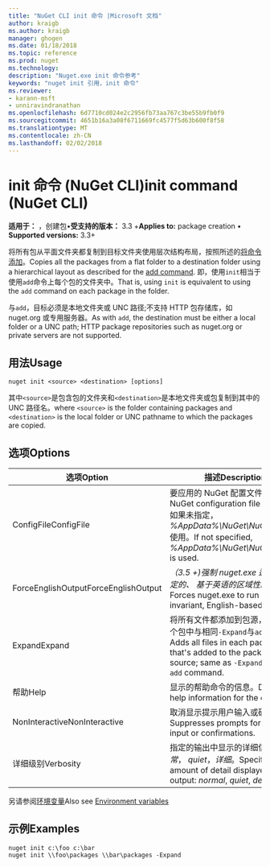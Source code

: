 ```yaml
---
title: "NuGet CLI init 命令 |Microsoft 文档"
author: kraigb
ms.author: kraigb
manager: ghogen
ms.date: 01/18/2018
ms.topic: reference
ms.prod: nuget
ms.technology: 
description: "Nuget.exe init 命令参考"
keywords: "nuget init 引用，init 命令"
ms.reviewer:
- karann-msft
- unniravindranathan
ms.openlocfilehash: 6d7710cd024e2c2956fb73aa767c3be55b9fb0f9
ms.sourcegitcommit: 4651b16a3a08f6711669fc4577f5d63b600f8f58
ms.translationtype: MT
ms.contentlocale: zh-CN
ms.lasthandoff: 02/02/2018
---
```

# <a name="init-command-nuget-cli"></a><span data-ttu-id="df7dc-104">init 命令 (NuGet CLI)</span><span class="sxs-lookup"><span data-stu-id="df7dc-104">init command (NuGet CLI)</span></span>

<span data-ttu-id="df7dc-105">**适用于：** ，创建包&bullet;**受支持的版本：** 3.3 +</span><span class="sxs-lookup"><span data-stu-id="df7dc-105">**Applies to:** package creation &bullet; **Supported versions:** 3.3+</span></span>

<span data-ttu-id="df7dc-106">将所有包从平面文件夹都复制到目标文件夹使用层次结构布局，按照所述的[将命令添加](cli-ref-add.md)。</span><span class="sxs-lookup"><span data-stu-id="df7dc-106">Copies all the packages from a flat folder to a destination folder using a hierarchical layout as described for the [add command](cli-ref-add.md).</span></span> <span data-ttu-id="df7dc-107">即，使用`init`相当于使用`add`命令上每个包的文件夹中。</span><span class="sxs-lookup"><span data-stu-id="df7dc-107">That is, using `init` is equivalent to using the `add` command on each package in the folder.</span></span>

<span data-ttu-id="df7dc-108">与`add`，目标必须是本地文件夹或 UNC 路径;不支持 HTTP 包存储库，如 nuget.org 或专用服务器。</span><span class="sxs-lookup"><span data-stu-id="df7dc-108">As with `add`, the destination must be either a local folder or a UNC path; HTTP package repositories such as nuget.org or private servers are not supported.</span></span>

## <a name="usage"></a><span data-ttu-id="df7dc-109">用法</span><span class="sxs-lookup"><span data-stu-id="df7dc-109">Usage</span></span>

```cli
nuget init <source> <destination> [options]
```

<span data-ttu-id="df7dc-110">其中`<source>`是包含包的文件夹和`<destination>`是本地文件夹或包复制到其中的 UNC 路径名。</span><span class="sxs-lookup"><span data-stu-id="df7dc-110">where `<source>` is the folder containing packages and `<destination>` is the local folder or UNC pathname to which the packages are copied.</span></span>

## <a name="options"></a><span data-ttu-id="df7dc-111">选项</span><span class="sxs-lookup"><span data-stu-id="df7dc-111">Options</span></span>

| <span data-ttu-id="df7dc-112">选项</span><span class="sxs-lookup"><span data-stu-id="df7dc-112">Option</span></span> | <span data-ttu-id="df7dc-113">描述</span><span class="sxs-lookup"><span data-stu-id="df7dc-113">Description</span></span> |
| --- | --- |
| <span data-ttu-id="df7dc-114">ConfigFile</span><span class="sxs-lookup"><span data-stu-id="df7dc-114">ConfigFile</span></span> | <span data-ttu-id="df7dc-115">要应用的 NuGet 配置文件。</span><span class="sxs-lookup"><span data-stu-id="df7dc-115">The NuGet configuration file to apply.</span></span> <span data-ttu-id="df7dc-116">如果未指定， *%AppData%\NuGet\NuGet.Config*使用。</span><span class="sxs-lookup"><span data-stu-id="df7dc-116">If not specified, *%AppData%\NuGet\NuGet.Config* is used.</span></span> |
| <span data-ttu-id="df7dc-117">ForceEnglishOutput</span><span class="sxs-lookup"><span data-stu-id="df7dc-117">ForceEnglishOutput</span></span> | <span data-ttu-id="df7dc-118">*（3.5 +)*强制 nuget.exe 运行使用固定的、 基于英语的区域性。</span><span class="sxs-lookup"><span data-stu-id="df7dc-118">*(3.5+)* Forces nuget.exe to run using an invariant, English-based culture.</span></span> |
| <span data-ttu-id="df7dc-119">Expand</span><span class="sxs-lookup"><span data-stu-id="df7dc-119">Expand</span></span> | <span data-ttu-id="df7dc-120">将所有文件都添加到包源，则添加每个包中与相同`-Expand`与`add`命令。</span><span class="sxs-lookup"><span data-stu-id="df7dc-120">Adds all files in each package that's added to the package source; same as `-Expand` with the `add` command.</span></span> |
| <span data-ttu-id="df7dc-121">帮助</span><span class="sxs-lookup"><span data-stu-id="df7dc-121">Help</span></span> | <span data-ttu-id="df7dc-122">显示的帮助命令的信息。</span><span class="sxs-lookup"><span data-stu-id="df7dc-122">Displays help information for the command.</span></span> |
| <span data-ttu-id="df7dc-123">NonInteractive</span><span class="sxs-lookup"><span data-stu-id="df7dc-123">NonInteractive</span></span> | <span data-ttu-id="df7dc-124">取消显示提示用户输入或确认。</span><span class="sxs-lookup"><span data-stu-id="df7dc-124">Suppresses prompts for user input or confirmations.</span></span> |
| <span data-ttu-id="df7dc-125">详细级别</span><span class="sxs-lookup"><span data-stu-id="df7dc-125">Verbosity</span></span> | <span data-ttu-id="df7dc-126">指定的输出中显示的详细信息量：*正常*， *quiet*，*详细*。</span><span class="sxs-lookup"><span data-stu-id="df7dc-126">Specifies the amount of detail displayed in the output: *normal*, *quiet*, *detailed*.</span></span> |

<span data-ttu-id="df7dc-127">另请参阅[环境变量](cli-ref-environment-variables.md)</span><span class="sxs-lookup"><span data-stu-id="df7dc-127">Also see [Environment variables](cli-ref-environment-variables.md)</span></span>

## <a name="examples"></a><span data-ttu-id="df7dc-128">示例</span><span class="sxs-lookup"><span data-stu-id="df7dc-128">Examples</span></span>

```cli
nuget init c:\foo c:\bar
nuget init \\foo\packages \\bar\packages -Expand
```
